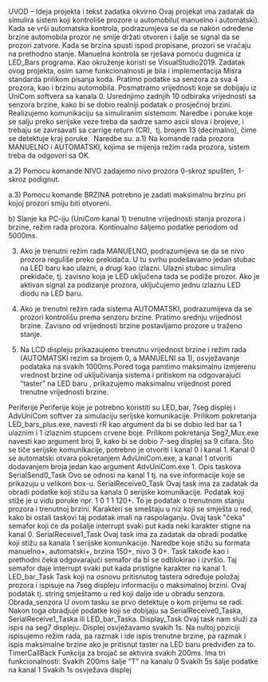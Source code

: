 UVOD – Ideja projekta i tekst zadatka okvirno
Ovaj projekat ima zadatak da simulira sistem koji kontroliše prozore u automobilu( manuelno i automatski). Kada se vrši automatska kontrola, podrazumjeva se da se nakon određene brzine automobila prozor ne smije držati otvoren i šalje se signal da se prozori zatvore. Kada se brzina spusti ispod propisane, prozori se vraćaju na prethodno stanje. Manuelna kontrola se rješava pomoću dugmića iz LED_Bars programa. Kao okruženje koristi se VisualStudio2019.  Zadatak ovog projekta, osim same funkcionalnosti je bila i implementacija Misra standarda prilikom pisanja koda. 
Pratimo podatke sa senzora za sva 4 prozora, kao i brzinu automobila. Posmatramo vrijednosti koje se dobijaju iz UniCom softvera  sa kanala 0. Usrednjimo zadnjih 10 odbiraka vrijednosti sa senzora brzine, kako bi se dobio realniji podatak o prosječnoj brzini.
Realizujemo komunikaciju sa simuliranim sistemom. Naredbe i poruke koje se salju preko serijske veze treba da sadrze samo ascii slova i brojeve, i trebaju se zavrsavati sa carrige return (CR),  tj. brojem 13 (decimalno), čime se detektuje kraj poruke.  Naredbe su:
a.1) Na komande rada prozora MANUELNO i AUTOMATSKI, kojima se mijenja režim rada prozora, sistem treba da odgovori sa OK.

a.2) Pomocu komande NIVO <broj> zadajemo nivo prozora 0-skroz spušten, 1-skroz podignut.

a.3) Pomocu komande BRZINA <broj> potrebno je zadati maksimalnu brzinu pri kojoj prozori smiju biti otvoreni.

b) Slanje ka PC-iju (UniCom  kanal 1) trenutne vrijednosti stanja prozora i brzine, režim rada prozora. Kontinualno šaljemo podatke periodom od 5000ms.

3. Ako je trenutni režim rada MANUELNO, podrazumijeva se da se nivo prozora reguliše preko prekidača. U tu svrhu  podešavamo jedan stubac na LED baru kao ulazni, a drugi kao izlazni. Ulazni stubac simulira prekidače, tj. zavisno koja je LED uključena  tada se podiže prozor. Ako je aktivan signal za podizanje prozora, uključujemo jednu izlaznu LED diodu na LED baru.

4. Ako je trenutni režim rada sistema AUTOMATSKI, podrazumijeva da se prozori kontrolišu prema senzoru brzine. Pratimo srednju vrijednost brzine. Zavisno od vrijednosti brzine postavljamo prozore u traženo stanje.

5. Na LCD displeju prikazaujemo trenutnu vrijednost brzine i režim rada (AUTOMATSKI rezim sa brojem 0, a MANUELNI sa 1), osvježavanje podataka na svakih 1000ms.Pored toga pamtimo maksimalnu izmjerenu vrednost brzine od uključivanja sistema i pritiskom na odgovarajući “taster” na LED baru , prikazujemo maksimalnu vrijednost pored trenutne vrijednosti brzine.

   
Periferije
Periferije koje je potrebno koristiti su LED_bar, 7seg displej i AdvUniCom softver za simulaciju serijske komunikacije. Prilikom pokretanja LED_bars_plus.exe, navesti rR kao argument da bi se dobio led bar sa 1 ulaznim i 1 izlaznim stupcem crvene boje. Prilikom pokretanja Seg7_Mux.exe navesti kao argument broj 9, kako bi se dobio 7-seg displej sa 9 cifara. Što se tiče serijske komunikacije, potrebno je otvoriti i kanal 0 i kanal 1. Kanal 0 se automatski otvara pokretanjem AdvUniCom.exe, a kanal 1 otvoriti dodavanjem broja jedan kao argument AdvUniCom.exe 1.
Opis taskova
SerialSend0_Task
Ovo se odnosi na kanal 1 tj. na sve informacije koje se prikazuju u velikom box-u.
SerialReceive0_Task
Ovaj task ima za zadatak da obradi podatke koji stižu sa kanala 0 serijske komunikacije. Podatak koji stiže je u vidu poruke  npr. 1 0 1 1 120+. To je podatak o trenutnom stanju prozora i trenutnoj brzini. Karakteri se smeštaju u niz koji se smješta u red, kako bi ostali taskovi taj podatak imali na raspolaganju. Ovaj task "čeka" semafor koji će da pošalje interrupt svaki put kada neki karakter stigne na kanal 0.
SerialReceive1_Task
Ovaj task ima za zadatak da obradi podatke koji stižu sa kanala 1 serijske komunikacije. Naredbe koje stižu su formata manuelno+, automatski+, brzina 150+, nivo 3 0+. Task takođe kao i prethodni čeka odgovarajući semafor da bi se odblokirao i izvršio. Taj semafor daje interrupt svaki put kada pristigne karakter na kanal 1.
LED_bar_Task
Task koji na osnovu pritisnutog tastera određuje položaj prozora i ispisuje na 7seg displeju informaciju o maksimalnoj brzini. Ovaj podatak tj. string smještamo u red koji dalje ide u obradu senzora. 
Obrada_senzora
U ovom tasku se prvo detektuje o kom prijemu se radi. Nakon toga obradjuje podatke koji se  dobijaju sa SerialReceive0_Taska, SerialReceive1_Taska ili LED_bar_Taska.
Display_Task
Ovaj task nam služi za ispis na seg7 displeju. Displej osvježavamo svakih 1s. Na nultoj poziciji ispisujemo režim rada, pa razmak i ide ispis trenutne brzine, pa razmak i ispis maksimalne brzine ako je pritisnut taster na LED baru predviđen za to.
TimerCallBack
Funkcija za brojač se aktivira svakih 200ms. Ima tri funkcionalnosti:
Svakih 200ms šalje “T” na kanalu 0
Svakih 5s šalje podatke na kanal 1
Svakih 1s osvježava displej
